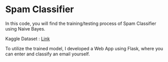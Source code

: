 # Spam Classifier

In this code, you will find the training/testing process of Spam Classifier using Naive Bayes. 

Kaggle Dataset : [Link](https://www.kaggle.com/uciml/sms-spam-collection-dataset)

To utilize the trained model, I developed a Web App using Flask, where you can enter and classify an email yourself.


